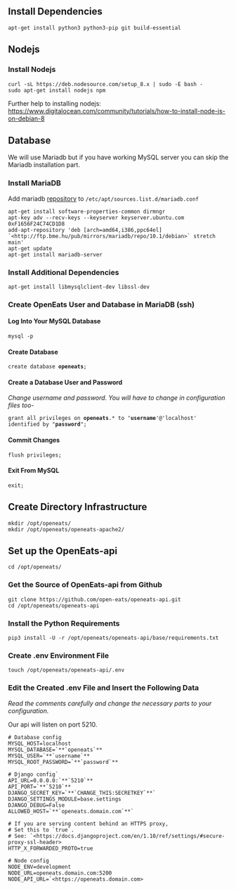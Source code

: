 ## Install Dependencies

`apt-get install python3 python3-pip git build-essential`

## Nodejs

### Install Nodejs

```
curl -sL https://deb.nodesource.com/setup_8.x | sudo -E bash -
sudo apt-get install nodejs npm
```

Further help to installing nodejs:
<https://www.digitalocean.com/community/tutorials/how-to-install-node-js-on-debian-8>

## Database

We will use Mariadb but if you have working MySQL server you can skip the Mariadb installation part.

### Install MariaDB

Add mariadb
[repository](https://downloads.mariadb.org/mariadb/repositories/) to
`/etc/apt/sources.list.d/mariadb.conf`

```
apt-get install software-properties-common dirmngr
apt-key adv --recv-keys --keyserver keyserver.ubuntu.com 0xF1656F24C74CD1D8
add-apt-repository 'deb [arch=amd64,i386,ppc64el] `<http://ftp.bme.hu/pub/mirrors/mariadb/repo/10.1/debian>` stretch main'
apt-get update
apt-get install mariadb-server
```

### Install Additional Dependencies

`apt-get install libmysqlclient-dev libssl-dev`

### Create OpenEats User and Database in MariaDB (ssh)

#### Log Into Your MySQL Database

`mysql -p`

#### Create Database

`create database `**`openeats`**`;`

#### Create a Database User and Password

*Change username and password. You will have to change in configuration files too-*

`grant all privileges on `**`openeats`**`.* to `**`'username`**`'@'localhost' identified by "`**`password`**`";`

#### Commit Changes

`flush privileges;`

#### Exit From MySQL

`exit;`

## Create Directory Infrastructure

```
mkdir /opt/openeats/
mkdir /opt/openeats/openeats-apache2/
```

## Set up the OpenEats-api

`cd /opt/openeats/`

### Get the Source of OpenEats-api from Github

```
git clone https://github.com/open-eats/openeats-api.git
cd /opt/openeats/openeats-api
```

### Install the Python Requirements

`pip3 install -U -r /opt/openeats/openeats-api/base/requirements.txt`

### Create .env Environment File

`touch /opt/openeats/openeats-api/.env`

### Edit the Created .env File and Insert the Following Data

*Read the comments carefully and change the necessary parts to your configuration.*

Our api will listen on port 5210.

```
# Database config
MYSQL_HOST=localhost
MYSQL_DATABASE=`**`openeats`**  
MYSQL_USER=`**`username`**  
MYSQL_ROOT_PASSWORD=`**`password`**  
  
# Django config`  
API_URL=0.0.0.0:`**`5210`**  
API_PORT=`**`5210`**  
DJANGO_SECRET_KEY=`**`CHANGE_THIS:SECRETKEY`**`
DJANGO_SETTINGS_MODULE=base.settings  
DJANGO_DEBUG=False
ALLOWED_HOST=`**`openeats.domain.com`**`
  
# If you are serving content behind an HTTPS proxy,
# Set this to `true`.
# See: `<https://docs.djangoproject.com/en/1.10/ref/settings/#secure-proxy-ssl-header>  
HTTP_X_FORWARDED_PROTO=true
  
# Node config
NODE_ENV=development
NODE_URL=openeats.domain.com:5200
NODE_API_URL=`<https://openeats.domain.com>
```
